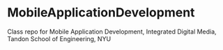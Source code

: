 # MobileApplicationDevelopment
Class repo for Mobile Application Development, Integrated Digital Media, Tandon School of Engineering, NYU
